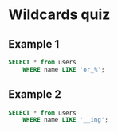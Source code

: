 # Wildcards quiz

## Example 1

```sql
SELECT * from users
    WHERE name LIKE 'or_%';
```

## Example 2

```sql
SELECT * from users
    WHERE name LIKE '__ing';
```
